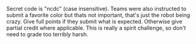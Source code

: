 Secret code is "ncdc" (case insensitive).  Teams were also instructed to submit a favorite color but thats not important, that's just the robot being crazy.  Give full points if they submit what is expected.  Otherwise give partial credit where applicable.  This is really a spirit challenge, so don't need to grade too terribly harsh.
